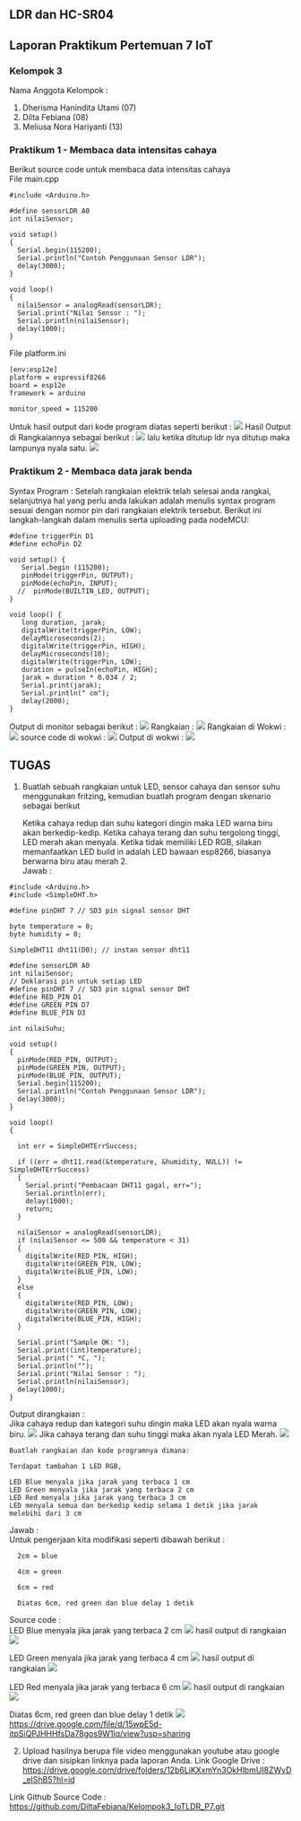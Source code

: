 ## LDR dan HC-SR04 
## Laporan Praktikum Pertemuan 7 IoT
### Kelompok 3 
Nama Anggota Kelompok :
1. Dherisma Hanindita Utami (07)
2. Dilta Febiana (08)
3. Meliusa Nora Hariyanti (13)

### Praktikum 1 - Membaca data intensitas cahaya
Berikut source code untuk membaca data intensitas cahaya <br>
File main.cpp
```
#include <Arduino.h>

#define sensorLDR A0
int nilaiSensor;

void setup()
{
  Serial.begin(115200);
  Serial.println("Contoh Penggunaan Sensor LDR");
  delay(3000);
}

void loop()
{
  nilaiSensor = analogRead(sensorLDR);
  Serial.print("Nilai Sensor : ");
  Serial.println(nilaiSensor);
  delay(1000);
}
```
File platform.ini
```
[env:esp12e]
platform = espressif8266
board = esp12e
framework = arduino

monitor_speed = 115200
```
Untuk hasil output dari kode program diatas seperti berikut :
<image src= "1.jpg">
Hasil Output di Rangkaiannya sebagai berikut :
<image src= "2.jpg">
lalu ketika ditutup ldr nya ditutup maka lampunya nyala satu.
<image src= "3.jpg">

### Praktikum 2 - Membaca data jarak benda
Syntax Program :
Setelah rangkaian elektrik telah selesai anda rangkai, selanjutnya hal yang perlu anda lakukan adalah menulis syntax program sesuai dengan nomor pin dari rangkaian elektrik tersebut. Berikut ini langkah-langkah dalam menulis serta uploading pada nodeMCU:
```
#define triggerPin D1
#define echoPin D2

void setup() {
   Serial.begin (115200);
   pinMode(triggerPin, OUTPUT);
   pinMode(echoPin, INPUT);
  //  pinMode(BUILTIN_LED, OUTPUT);
}

void loop() {
   long duration, jarak;
   digitalWrite(triggerPin, LOW);
   delayMicroseconds(2);
   digitalWrite(triggerPin, HIGH);
   delayMicroseconds(10);
   digitalWrite(triggerPin, LOW);
   duration = pulseIn(echoPin, HIGH);
   jarak = duration * 0.034 / 2;
   Serial.print(jarak);
   Serial.println(" cm");
   delay(2000);
}
```
Output di monitor sebagai berikut :
<image src= "4.jpg">
Rangkaian :
<image src= "5.jpg">
Rangkaian di Wokwi :
<image src= "6.jpg">
source code di wokwi :
<image src= "7.jpg">
Output di wokwi :
<image src= "11.png">

## TUGAS
1. Buatlah sebuah rangkaian untuk LED, sensor cahaya dan sensor suhu menggunakan fritzing, kemudian buatlah program dengan skenario sebagai berikut

    Ketika cahaya redup dan suhu kategori dingin maka LED warna biru akan berkedip-kedip.
    Ketika cahaya terang dan suhu tergolong tinggi, LED merah akan menyala.
    Ketika tidak memiliki LED RGB, silakan memanfaatkan LED build in adalah LED bawaan esp8266, biasanya berwarna biru atau merah 2.<br>
    Jawab :
```
#include <Arduino.h>
#include <SimpleDHT.h>

#define pinDHT 7 // SD3 pin signal sensor DHT

byte temperature = 0;
byte humidity = 0;

SimpleDHT11 dht11(D0); // instan sensor dht11

#define sensorLDR A0
int nilaiSensor;
// Deklarasi pin untuk setiap LED
#define pinDHT 7 // SD3 pin signal sensor DHT
#define RED_PIN D1
#define GREEN_PIN D7
#define BLUE_PIN D3

int nilaiSuhu;

void setup()
{
  pinMode(RED_PIN, OUTPUT);
  pinMode(GREEN_PIN, OUTPUT);
  pinMode(BLUE_PIN, OUTPUT);
  Serial.begin(115200);
  Serial.println("Contoh Penggunaan Sensor LDR");
  delay(3000);
}

void loop()
{

  int err = SimpleDHTErrSuccess;

  if ((err = dht11.read(&temperature, &humidity, NULL)) != SimpleDHTErrSuccess)
  {
    Serial.print("Pembacaan DHT11 gagal, err=");
    Serial.println(err);
    delay(1000);
    return;
  }

  nilaiSensor = analogRead(sensorLDR);
  if (nilaiSensor <= 500 && temperature < 31)
  {
    digitalWrite(RED_PIN, HIGH);
    digitalWrite(GREEN_PIN, LOW);
    digitalWrite(BLUE_PIN, LOW);
  }
  else
  {
    digitalWrite(RED_PIN, LOW);
    digitalWrite(GREEN_PIN, LOW);
    digitalWrite(BLUE_PIN, HIGH);
  }

  Serial.print("Sample OK: ");
  Serial.print((int)temperature);
  Serial.print(" *C, ");
  Serial.println("");
  Serial.print("Nilai Sensor : ");
  Serial.println(nilaiSensor);
  delay(1000);
}
```
Output dirangkaian :<br>
Jika cahaya redup dan kategori suhu dingin maka LED akan nyala warna biru.
<image src= "9.jpg">
Jika cahaya terang dan suhu tinggi maka akan nyala LED Merah.
<image src= "8.jpg">

    Buatlah rangkaian dan kode programnya dimana:

    Terdapat tambahan 1 LED RGB,

    LED Blue menyala jika jarak yang terbaca 1 cm
    LED Green menyala jika jarak yang terbaca 2 cm
    LED Red menyala jika jarak yang terbaca 3 cm
    LED menyala semua dan berkedip kedip selama 1 detik jika jarak melebihi dari 3 cm 
  Jawab : <br>
  Untuk pengerjaan kita modifikasi seperti dibawah berikut : <br>
  ```
    2cm = blue

    4cm = green

    6cm = red

    Diatas 6cm, red green dan blue delay 1 detik 
```
Source code : <br>
LED Blue menyala jika jarak yang terbaca 2 cm
<image src= "13.jpeg">
hasil output di rangkaian
<image src= "12.jpeg">

LED Green menyala jika jarak yang terbaca 4 cm
<image src= "15.jpeg">
hasil output di rangkaian
<image src= "14.jpeg">

LED Red menyala jika jarak yang terbaca 6 cm
<image src= "17.jpeg">
hasil output di rangkaian
<image src= "16.jpeg">

Diatas 6cm, red green dan blue delay 1 detik
<image src= "18.jpeg">
https://drive.google.com/file/d/15wpE5d-itpSiQPJHHHfsDa78gos9W1lq/view?usp=sharing

2. Upload hasilnya berupa file video menggunakan youtube atau google drive dan sisipkan linknya pada laporan Anda.
Link Google Drive :
https://drive.google.com/drive/folders/12b6LiKXxmYn3OkHlbmUI8ZWvD_eIShB5?hl=id

Link Github Source Code :
https://github.com/DiltaFebiana/Kelompok3_IoTLDR_P7.git
